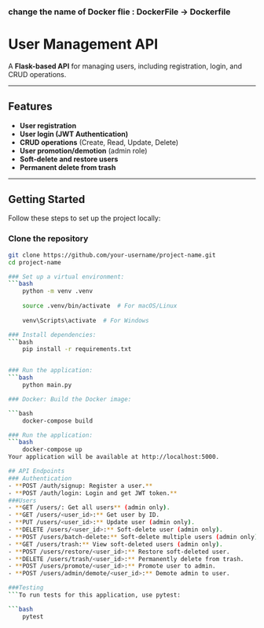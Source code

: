 ### change the name of Docker flie : DockerFile -> Dockerfile


# User Management API

A **Flask-based API** for managing users, including registration, login, and CRUD operations.

---

## Features

- **User registration**
- **User login (JWT Authentication)**
- **CRUD operations** (Create, Read, Update, Delete)
- **User promotion/demotion** (admin role)
- **Soft-delete and restore users**
- **Permanent delete from trash**

---

## Getting Started

Follow these steps to set up the project locally:

### Clone the repository

```bash
git clone https://github.com/your-username/project-name.git
cd project-name

### Set up a virtual environment:
```bash
    python -m venv .venv
    
    source .venv/bin/activate  # For macOS/Linux
    
    venv\Scripts\activate  # For Windows

### Install dependencies:
```bash
    pip install -r requirements.txt


### Run the application:
```bash 
    python main.py

### Docker: Build the Docker image:

```bash 
    docker-compose build

### Run the application: 
```bash 
    docker-compose up
Your application will be available at http://localhost:5000.

## API Endpoints
### Authentication
- **POST /auth/signup: Register a user.**
- **POST /auth/login: Login and get JWT token.**
###Users
- **GET /users/: Get all users** (admin only).
- **GET /users/<user_id>:** Get user by ID.
- **PUT /users/<user_id>:** Update user (admin only).
- **DELETE /users/<user_id>:** Soft-delete user (admin only).
- **POST /users/batch-delete:** Soft-delete multiple users (admin only).
- **GET /users/trash:** View soft-deleted users (admin only).
- **POST /users/restore/<user_id>:** Restore soft-deleted user.
- **DELETE /users/trash/<user_id>:** Permanently delete from trash.
- **POST /users/promote/<user_id>:** Promote user to admin.
- **POST /users/admin/demote/<user_id>:** Demote admin to user.

###Testing
```To run tests for this application, use pytest:

```bash
    pytest